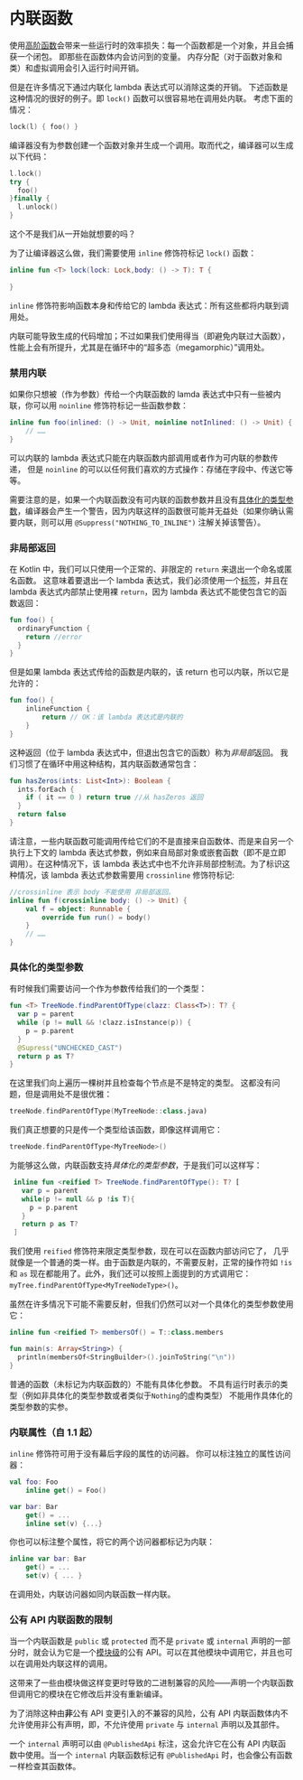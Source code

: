 # 内联函数

使用[高阶函数](https://www.kotlincn.net/docs/reference/lambdas.html)会带来一些运行时的效率损失：每一个函数都是一个对象，并且会捕获一个闭包。 即那些在函数体内会访问到的变量。 内存分配（对于函数对象和类）和虚拟调用会引入运行时间开销。

但是在许多情况下通过内联化 lambda 表达式可以消除这类的开销。 下述函数是这种情况的很好的例子。即 `lock()` 函数可以很容易地在调用处内联。 考虑下面的情况：

``` kotlin
lock(l) { foo() }
```

编译器没有为参数创建一个函数对象并生成一个调用。取而代之，编译器可以生成以下代码：

``` kotlin
l.lock()
try {
  foo()
}finally {
  l.unlock()
}
```

这个不是我们从一开始就想要的吗？

为了让编译器这么做，我们需要使用 `inline` 修饰符标记 `lock()` 函数：

``` kotlin
inline fun <T> lock(lock: Lock,body: () -> T): T {
  
}
```

`inline` 修饰符影响函数本身和传给它的 lambda 表达式：所有这些都将内联到调用处。

内联可能导致生成的代码增加；不过如果我们使用得当（即避免内联过大函数），性能上会有所提升，尤其是在循环中的“超多态（megamorphic）”调用处。



### 禁用内联

如果你只想被（作为参数）传给一个内联函数的 lamda 表达式中只有一些被内联，你可以用 `noinline` 修饰符标记一些函数参数：

``` kotlin
inline fun foo(inlined: () -> Unit, noinline notInlined: () -> Unit) {
    // ……
}
```

可以内联的 lambda 表达式只能在内联函数内部调用或者作为可内联的参数传递， 但是 `noinline` 的可以以任何我们喜欢的方式操作：存储在字段中、传送它等等。

需要注意的是，如果一个内联函数没有可内联的函数参数并且没有[具体化的类型参数](https://www.kotlincn.net/docs/reference/inline-functions.html#%E5%85%B7%E4%BD%93%E5%8C%96%E7%9A%84%E7%B1%BB%E5%9E%8B%E5%8F%82%E6%95%B0)，编译器会产生一个警告，因为内联这样的函数很可能并无益处（如果你确认需要内联，则可以用 `@Suppress("NOTHING_TO_INLINE")` 注解关掉该警告）。



### 非局部返回

在 Kotlin 中，我们可以只使用一个正常的、非限定的 `return` 来退出一个命名或匿名函数。 这意味着要退出一个 lambda 表达式，我们必须使用一个[标签](https://www.kotlincn.net/docs/reference/returns.html#%E6%A0%87%E7%AD%BE%E5%A4%84%E8%BF%94%E5%9B%9E)，并且在 lambda 表达式内部禁止使用裸 `return`，因为 lambda 表达式不能使包含它的函数返回：

``` kotlin
fun foo() {
  ordinaryFunction {
    return //error
  }
}
```

但是如果 lambda 表达式传给的函数是内联的，该 return 也可以内联，所以它是允许的：

``` kotlin
fun foo() {
    inlineFunction {
        return // OK：该 lambda 表达式是内联的
    }
}
```

这种返回（位于 lambda 表达式中，但退出包含它的函数）称为*非局部*返回。 我们习惯了在循环中用这种结构，其内联函数通常包含：

``` kotlin
fun hasZeros(ints: List<Int>): Boolean {
  ints.forEach {
    if ( it == 0 ) return true //从 hasZeros 返回
  }
  return false
}
```

请注意，一些内联函数可能调用传给它们的不是直接来自函数体、而是来自另一个执行上下文的 lambda 表达式参数，例如来自局部对象或嵌套函数（即不是立即调用）。在这种情况下，该 lambda 表达式中也不允许非局部控制流。为了标识这种情况，该 lambda 表达式参数需要用 `crossinline` 修饰符标记:

``` kotlin
//crossinline 表示 body 不能使用 非局部返回。
inline fun f(crossinline body: () -> Unit) {
    val f = object: Runnable {
        override fun run() = body()
    }
    // ……
}
```



### 具体化的类型参数

有时候我们需要访问一个作为参数传给我们的一个类型：

``` kotlin
fun <T> TreeNode.findParentOfType(clazz: Class<T>): T? {
  var p = parent
  while (p != null && !clazz.isInstance(p)) {
    p = p.parent
  }
  @Supress("UNCHECKED_CAST")
  return p as T?
}
```

在这里我们向上遍历一棵树并且检查每个节点是不是特定的类型。 这都没有问题，但是调用处不是很优雅：

``` kotlin
treeNode.findParentOfType(MyTreeNode::class.java)
```

我们真正想要的只是传一个类型给该函数，即像这样调用它：

``` kotlin
treeNode.findParentOfType<MyTreeNode>()
```

为能够这么做，内联函数支持*具体化的类型参数*，于是我们可以这样写：

``` kotlin
 inline fun <reified T> TreeNode.findParentOfType(): T? [
   var p = parent
   while(p != null && p !is T){
     p = p.parent
   }
   return p as T?
 ]
```

我们使用 `reified` 修饰符来限定类型参数，现在可以在函数内部访问它了， 几乎就像是一个普通的类一样。由于函数是内联的，不需要反射，正常的操作符如 `!is` 和 `as` 现在都能用了。此外，我们还可以按照上面提到的方式调用它：`myTree.findParentOfType<MyTreeNodeType>()`。

虽然在许多情况下可能不需要反射，但我们仍然可以对一个具体化的类型参数使用它：

``` kotlin
inline fun <reified T> membersOf() = T::class.members

fun main(s: Array<String>) {
  println(membersOf<StringBuilder>().joinToString("\n"))
}
```

普通的函数（未标记为内联函数的）不能有具体化参数。 不具有运行时表示的类型（例如非具体化的类型参数或者类似于`Nothing`的虚构类型） 不能用作具体化的类型参数的实参。



### 内联属性（自 1.1 起）

`inline` 修饰符可用于没有幕后字段的属性的访问器。 你可以标注独立的属性访问器：

``` kotlin
val foo: Foo
	inline get() = Foo()

var bar: Bar
	get() = ...
	inline set(v) {...}
```

你也可以标注整个属性，将它的两个访问器都标记为内联：

``` kotlin
inline var bar: Bar
	get() = ...
	set(v) { ... }
```

在调用处，内联访问器如同内联函数一样内联。



### 公有 API 内联函数的限制

当一个内联函数是 `public` 或 `protected` 而不是 `private` 或 `internal` 声明的一部分时，就会认为它是一个[模块级](https://www.kotlincn.net/docs/reference/visibility-modifiers.html#%E6%A8%A1%E5%9D%97)的公有 API。可以在其他模块中调用它，并且也可以在调用处内联这样的调用。

这带来了一些由模块做这样变更时导致的二进制兼容的风险——声明一个内联函数但调用它的模块在它修改后并没有重新编译。

为了消除这种由**非**公有 API 变更引入的不兼容的风险，公有 API 内联函数体内不允许使用非公有声明，即，不允许使用 `private` 与 `internal` 声明以及其部件。

一个 `internal` 声明可以由 `@PublishedApi` 标注，这会允许它在公有 API 内联函数中使用。当一个 `internal` 内联函数标记有 `@PublishedApi` 时，也会像公有函数一样检查其函数体。